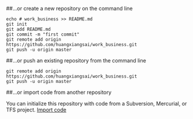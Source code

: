 
##…or create a new repository on the command line

	echo # work_business >> README.md
	git init
	git add README.md
	git commit -m "first commit"
	git remote add origin https://github.com/huangxiangsai/work_business.git
	git push -u origin master

##…or push an existing repository from the command line

	git remote add origin https://github.com/huangxiangsai/work_business.git
	git push -u origin master

##…or import code from another repository

You can initialize this repository with code from a Subversion, Mercurial, or TFS project.
[Import code](https://import.github.com/huangxiangsai/work_business/import)
